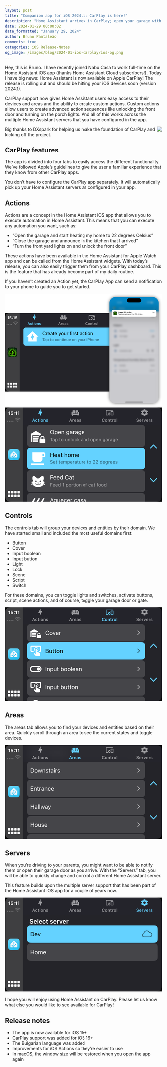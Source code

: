 ```yaml
---
layout: post
title: "Companion app for iOS 2024.1: CarPlay is here!"
description: "Home Assistant arrives in CarPlay; open your garage with a simple tap!"
date: 2024-01-29 00:00:02
date_formatted: "January 29, 2024"
author: Bruno Pantaleão
comments: true
categories: iOS Release-Notes
og_image: /images/blog/2024-01-ios-carplay/ios-og.png
---
```


Hey, this is Bruno. I have recently joined Nabu Casa to work full-time on the Home Assistant iOS app (thanks Home Assistant Cloud subscribers!). Today I have big news: Home Assistant is now available on Apple CarPlay! The release is rolling out and should be hitting your iOS devices soon (version 2024.1).

CarPlay support now gives Home Assistant users easy access to their devices and areas and the ability to create custom actions. Custom actions allow users to create advanced action sequences like unlocking the front door and turning on the porch lights. And all of this works across the multiple Home Assistant servers that you have configured in the app.

<lite-youtube videoid="u__oD7OhdJI" videotitle="Carplay is here!"></lite-youtube>

<img src="{{site.baseurl}}/images/blog/2024-01-ios-carplay/dxspark.png" style="border:none; box-shadow: none; float: right;" height="50"> Big thanks to DXspark for helping us make the foundation of CarPlay and kicking off the project.

<!--more-->

## CarPlay features

The app is divided into four tabs to easily access the different functionality. We’ve followed Apple’s guidelines to give the user a familiar experience that they know from other CarPlay apps.

You don’t have to configure the CarPlay app separately. It will automatically pick up your Home Assistant servers as configured in your app. 

## Actions

Actions are a concept in the Home Assistant iOS app that allows you to execute automation in Home Assistant. This means that you can execute any automation you want, such as:

- “Open the garage and start heating my home to 22 degrees Celsius”
- “Close the garage and announce in the kitchen that I arrived”
- “Turn the front yard lights on and unlock the front door”

These actions have been available in the Home Assistant for Apple Watch app and can be called from the Home Assistant widgets. With today’s release, you can also easily trigger them from your CarPlay dashboard. This is the feature that has already become part of my daily routine.

If you haven’t created an Action yet, the CarPlay App can send a notification to your phone to guide you to get started.

![Create your first CarPlay Action](/images/blog/2024-01-ios-carplay/firstaction.png)
![CarPlay Actions](/images/blog/2024-01-ios-carplay/actions.png)

## Controls

The controls tab will group your devices and entities by their domain. We have started small and included the most useful domains first:

- Button
- Cover
- Input boolean
- Input button
- Light
- Lock
- Scene
- Script
- Switch

For these domains, you can toggle lights and switches, activate buttons, script, scene actions, and of course, toggle your garage door or gate.


![Create your first CarPlay Action](/images/blog/2024-01-ios-carplay/controls.png)

## Areas

The areas tab allows you to find your devices and entities based on their area. Quickly scroll through an area to see the current states and toggle devices.

![CarPlay Areas](/images/blog/2024-01-ios-carplay/areas.png)

## Servers

When you’re driving to your parents, you might want to be able to notify them or open their garage door as you arrive. With the “Servers” tab, you will be able to quickly change and control a different Home Assistant server.

This feature builds upon the multiple server support that has been part of the Home Assistant iOS app for a couple of years now.

![CarPlay Servers](/images/blog/2024-01-ios-carplay/servers.png)

I hope you will enjoy using Home Assistant on CarPlay. Please let us know what else you would like to see available for CarPlay!

## Release notes

- The app is now available for iOS 15+
- CarPlay support was added for iOS 16+
- The Bulgarian language was added
- Improvements for iOS Actions so they’re easier to use
- In macOS, the window size will be restored when you open the app again

